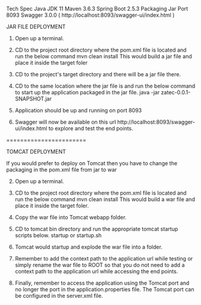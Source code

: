Tech Spec
Java JDK 11
Maven 3.6.3
Spring Boot 2.5.3
Packaging Jar
Port 8093
Swagger 3.0.0 ( http://localhost:8093/swagger-ui/index.html )


JAR FILE DEPLOYMENT

1. Open up a terminal.

2. CD to the project root directory where the pom.xml file is located and run the below command
   mvn clean install
   This would build a jar file and place it inside the target foler

3. CD to the project's target directory and there will be a jar file there.

3. CD to the same location where the jar file is and run the below command to start up the application packaged in the jar file.
   java -jar zatec-0.0.1-SNAPSHOT.jar

4. Application should be up and running on port 8093

5. Swagger will now be available on this url http://localhost:8093/swagger-ui/index.html to explore and test the end points.

=======================

TOMCAT DEPLOYMENT

If you would prefer to deploy on Tomcat then you have to change the packaging in the pom.xml file from jar to war

2. Open up a terminal.

3. CD to the project root directory where the pom.xml file is located and run the below command
   mvn clean install
   This would build a war file and place it inside the target foler.

4. Copy the war file into Tomcat webapp folder.

5. CD to tomcat bin directory and run the appropriate tomcat startup scripts below.
   startup or startup.sh

6. Tomcat would startup and explode the war file into a folder.

7. Remember to add the context path to the application url while testing or simply rename the war file to ROOT so that you do not need to add a context path to the application url while accessing the end points.

8. Finally, remember to access the application using the Tomcat port and no longer the port in the application.properties file. The Tomcat port can be configured in the server.xml file.








